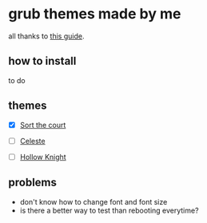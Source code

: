 # grub themes made by me

all thanks to [this guide](http://wiki.rosalab.ru/en/index.php/Grub2_theme_tutorial).
## how to install
to do

## themes
- [x] [Sort the court](https://graebor.itch.io/sort-the-court)
- [ ] [Celeste](https://www.celestegame.com/)
- [ ] [Hollow Knight](https://www.hollowknight.com/)


## problems

  * don't know how to change font and font size
  * is there a better way to test than rebooting everytime?
